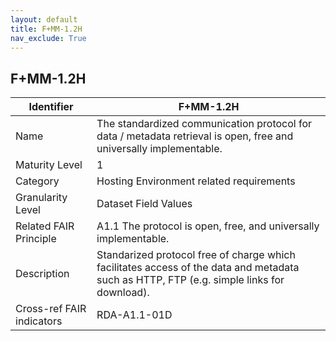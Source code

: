 ```yaml
---
layout: default
title: F+MM-1.2H
nav_exclude: True
---
```


## F+MM-1.2H

| Identifier | F+MM-1.2H |
| ---------- | ----------|
| Name | The standardized communication protocol for data / metadata retrieval is open, free and universally implementable. |
| Maturity Level | 1 |
| Category | Hosting Environment related requirements |
| Granularity Level | Dataset Field Values |
| Related FAIR Principle | A1.1 The protocol is open, free, and universally implementable. |
| Description | Standarized protocol free of charge which facilitates access of the data and metadata such as HTTP, FTP (e.g. simple links for download). |
| Cross-ref FAIR indicators | RDA-A1.1-01D |

